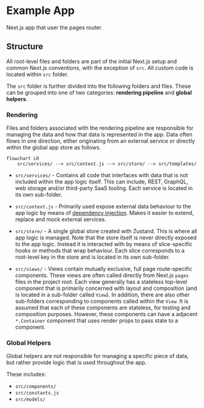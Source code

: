 # Example App

Next.js app that user the pages router.

## Structure

All root-level files and folders are part of the initial Next.js setup and common Next.js conventions, with the exception of `src`. All custom code is located within `src` folder.

The `src` folder is further divided into the following folders and files. These can be grouped into one of two categories: **rendering pipeline** and **global helpers**.

### Rendering

Files and folders associated with the rendering pipeline are responsible for managing the data and how that data is represented in the app. Data often flows in one direction, either originating from an external service or directly within the global app store as follows.


```mermaid
flowchart LR
    src/services/ --> src/context.js --> src/store/ --> src/templates/
```

- `src/services/` - Contains all code that interfaces with data that is not included within the app logic itself. This can include, REST, GraphQL, web storage and/or third-party SaaS tooling. Each service is located in its own sub-folder.

- `src/context.js` - Primarily used expose external data behaviour to the app logic by means of [dependency injection](https://en.wikipedia.org/wiki/Dependency_injection). Makes it easier to extend, replace and mock external services.


- `src/store/` - A single global store created with Zustand. This is where all app logic is managed. Note that the store itself is never directly exposed to the app logic. Instead it is interacted with by means of slice-specific hooks or methods that wrap behaviour. Each slice corresponds to a root-level key in the store and is located in its own sub-folder.

- `src/views/` - Views contain mutually exclusive, full page route-specific components. These views are often called directly from Next.js `pages` files in the project root. Each view generally has a stateless top-level component that is primarily concerned with layout and composition (and is located in a sub-folder called `View`). In addition, there are also other sub-folders corresponding to components called within the `View`. It is assumed that each of these components are stateless, for testing and composition purposes. However, these components can have a adjacent `*.Container` component that uses render props to pass state to a component.

### Global Helpers

Global helpers are not responsible for managing a specific piece of data, but rather provide logic that is used throughout the app.

These includes:

- `src/components/`
- `src/constants.js`
- `src/models/`

